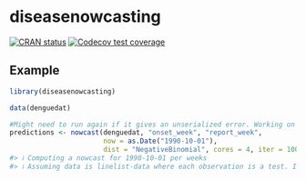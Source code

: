 
<!-- README.md is generated from README.Rmd. Please edit that file -->

# diseasenowcasting

<!-- badges: start -->

[![CRAN
status](https://www.r-pkg.org/badges/version/diseasenowcasting)](https://CRAN.R-project.org/package=diseasenowcasting)
[![Codecov test
coverage](https://codecov.io/gh/RodrigoZepeda/diseasenowcasting/graph/badge.svg)](https://app.codecov.io/gh/RodrigoZepeda/diseasenowcasting)
<!-- badges: end -->

## Example

``` r
library(diseasenowcasting)

data(denguedat)

#Might need to run again if it gives an unserialized error. Working on it. 
predictions <- nowcast(denguedat, "onset_week", "report_week", 
                       now = as.Date("1990-10-01"), 
                       dist = "NegativeBinomial", cores = 4, iter = 1000)
#> ℹ Computing a nowcast for 1990-10-01 per weeks
#> ℹ Assuming data is linelist-data where each observation is a test. If you are working with count-data set `data_type = "count"`
```
